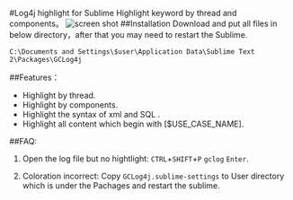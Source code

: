 #Log4j highlight for Sublime
Highlight keyword by thread and components。
![screen shot](https://raw.github.com/kidylee/GCLog4j/img/img/Screen.png)
##Installation
Download and put all files in below directory，after that you may need to restart the Sublime. 
```
C:\Documents and Settings\$user\Application Data\Sublime Text 2\Packages\GCLog4j
```
##Features：
+ Highlight by thread.
+ Highlight by components.
+ Highlight the syntax of xml and SQL .
+ Highlight all content which begin with [$USE_CASE_NAME].

##FAQ:
1. Open the log file but no hightlight:
 ```CTRL```+```SHIFT```+```P``` ```gclog``` ```Enter```.

2. Coloration incorrect: Copy ```GCLog4j.sublime-settings``` to User directory which is under the Pachages and restart the sublime.
